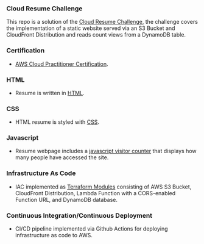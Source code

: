 ### Cloud Resume Challenge
This repo is a solution of the [Cloud Resume Challenge](https://github.com/cloudresumechallenge/projects/blob/main/projects/aws/cloud-resume-challenge.md), the challenge covers the implementation of a static website served via an S3 Bucket and CloudFront Distribution and reads count views from a DynamoDB table.

### Certification
- [AWS Cloud Practitioner Certification](https://www.credly.com/earner/earned/badge/575e824f-59e2-40b4-9920-da424ab193d2).

### HTML 
- Resume is written in [HTML](index.html).

### CSS
- HTML resume is styled with [CSS](index.css).

### Javascript
- Resume webpage includes a [javascript visitor counter](index.js) that displays how many people have accessed the site.

### Infrastructure As Code
- IAC implemented as [Terraform Modules](./terraform/) consisting of AWS S3 Bucket, CloudFront Distribution, Lambda Function with a CORS-enabled Function URL, and DynamoDB database.

### Continuous Integration/Continuous Deployment
- CI/CD pipeline implemented via Github Actions for deploying infrastructure as code to AWS.